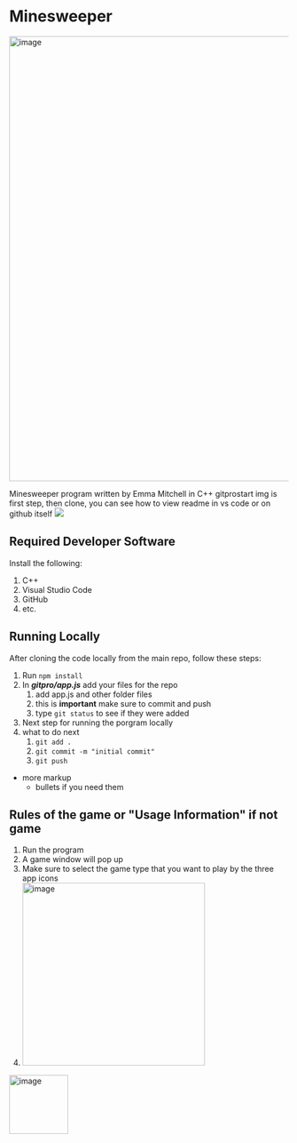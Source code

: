 # Minesweeper
<img width="801" alt="image" src="https://github.com/user-attachments/assets/a7779108-23f7-46f8-96e4-41c8600a5539">

Minesweeper program written by Emma Mitchell in C++
gitprostart img is first step, then clone, you can see how to view readme in vs code or on github itself
<img src="gitclone.png">

## Required Developer Software
Install the following:
1. C++
3. Visual Studio Code
2. GitHub
3. etc.

## Running Locally
After cloning the code locally from the main repo, follow these steps:
1. Run ```npm install```
2. In ***gitpro/app.js*** add your files for the repo
    1. add app.js and other folder files
    2. this is **important** make sure to commit and push
    3. type ```git status``` to see if they were added
3. Next step for running the porgram locally
4. what to do next
    1. ```git add .```
    2. ```git commit -m "initial commit"```
    3. ```git push```
- more markup
    - bullets if you need them

## Rules of the game or "Usage Information" if not game
1. Run the program
2. A game window will pop up
3. Make sure to select the game type that you want to play by the three app icons
4. <img width="329" alt="image" src="https://github.com/user-attachments/assets/a2a9aaa8-1de7-4a1d-b029-cf475b014e35">

<img width="106" alt="image" src="https://github.com/user-attachments/assets/b47e84dd-2bf1-49c0-b37a-f746ffc0fdb4">


